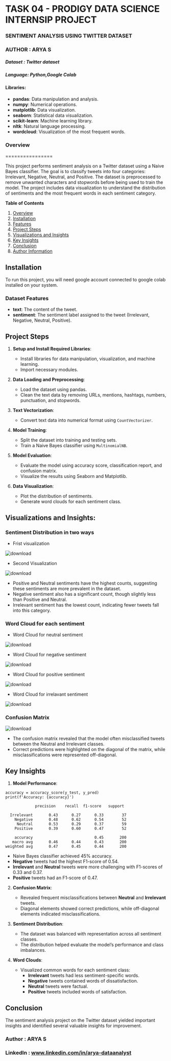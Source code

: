 # TASK 04 - PRODIGY DATA SCIENCE INTERNSIP PROJECT

###  SENTIMENT ANALYSIS USING TWITTER DATASET

### AUTHOR : ARYA S

##### Dataset : Twitter  dataset

##### Language: Python,Google Colab

#### Libraries:

- **pandas**: Data manipulation and analysis.
- **numpy**: Numerical operations.
- **matplotlib**: Data visualization.
- **seaborn**: Statistical data visualization.
- **scikit-learn**: Machine learning library.
- **nltk**: Natural language processing.
- **wordcloud**: Visualization of the most frequent words.

### **Overview**
================

This project performs sentiment analysis on a Twitter dataset using a Naive Bayes classifier. The goal is to classify tweets into four categories: Irrelevant, Negative, Neutral, and Positive. The dataset is preprocessed to remove unwanted characters and stopwords before being used to train the model. The project includes data visualization to understand the distribution of sentiments and the most frequent words in each sentiment category.

**Table of Contents**

1. [Overview](#overview)
2. [Installation](#installation)
3. [Features](#features)
4. [Project Steps](#project-steps)
5. [Visualizations and Insights](#visualizations-insights)
6. [Key Insights](#key-insights)
7. [Conclusion](#conclusion)
8. [Author Information](#Author-Information)


## Installation
To run this project,  you will need google account connected to google colab installed on your system.


### Dataset Features

- **text**: The content of the tweet.
- **sentiment**: The sentiment label assigned to the tweet (Irrelevant, Negative, Neutral, Positive).


## Project Steps

1. **Setup and Install Required Libraries**:
    - Install libraries for data manipulation, visualization, and machine learning.
    - Import necessary modules.

2. **Data Loading and Preprocessing**:
    - Load the dataset using pandas.
    - Clean the text data by removing URLs, mentions, hashtags, numbers, punctuation, and stopwords.

3. **Text Vectorization**:
    - Convert text data into numerical format using `CountVectorizer`.

4. **Model Training**:
    - Split the dataset into training and testing sets.
    - Train a Naive Bayes classifier using `MultinomialNB`.

5. **Model Evaluation**:
    - Evaluate the model using accuracy score, classification report, and confusion matrix.
    - Visualize the results using Seaborn and Matplotlib.

6. **Data Visualization**:
    - Plot the distribution of sentiments.
    - Generate word clouds for each sentiment class.
  
## Visualizations and Insights:

### Sentiment Distribution in two ways


- Frist visualization

![download](https://github.com/user-attachments/assets/e4b28e01-2178-41c8-a307-32e2d9cec261)


- Second Visualization

![download](https://github.com/user-attachments/assets/6e78fd01-da31-4b86-84a9-9d77e3bca923)



- Positive and Neutral sentiments have the highest counts, suggesting these sentiments are more prevalent in the dataset.
- Negative sentiment also has a significant count, though slightly less than Positive and Neutral.
- Irrelevant sentiment has the lowest count, indicating fewer tweets fall into this category.


### Word Cloud for each sentiment

-  Word Cloud for neutral sentiment
  
![download](https://github.com/user-attachments/assets/160b041c-0650-41b7-b9aa-b9cb172e599a)

- Word Cloud for negative sentiment

![download](https://github.com/user-attachments/assets/e205a263-235e-4b51-82c7-5501cda52518)

- Word Cloud for positive sentiment

![download](https://github.com/user-attachments/assets/74645eaa-0015-4c28-86e6-4172dcf19643)

- Word Cloud for irrelavant sentiment


![download](https://github.com/user-attachments/assets/7dc6f15f-911b-4950-9f13-c19d90fc7b93)


### Confusion Matrix

![download](https://github.com/user-attachments/assets/6bca988f-755d-4d1d-948b-529e2359c85b)


- The confusion matrix revealed that the model often misclassified tweets between the Neutral and Irrelevant classes.
- Correct predictions were highlighted on the diagonal of the matrix, while misclassifications were represented off-diagonal.


## Key Insights

1. **Model Performance**:

```
accuracy = accuracy_score(y_test, y_pred)
print(f'Accuracy: {accuracy}')
```

```
             precision    recall  f1-score   support

  Irrelevant       0.43      0.27      0.33        37
    Negative       0.48      0.62      0.54        52
     Neutral       0.53      0.29      0.37        59
    Positive       0.39      0.60      0.47        52

    accuracy                           0.45       200
   macro avg       0.46      0.44      0.43       200
weighted avg       0.47      0.45      0.44       200
```
   
   - Naive Bayes classifier achieved 45% accuracy.
   - **Negative** tweets had the highest F1-score of 0.54.
   - **Irrelevant** and **Neutral** tweets were more challenging with F1-scores of 0.33 and 0.37.
   - **Positive** tweets had an F1-score of 0.47.
   
2. **Confusion Matrix**:
   - Revealed frequent misclassifications between **Neutral** and **Irrelevant** tweets.
   - Diagonal elements showed correct predictions, while off-diagonal elements indicated misclassifications.

3. **Sentiment Distribution**:
   - The dataset was balanced with representation across all sentiment classes.
   - The distribution helped evaluate the model’s performance and class imbalances.

4. **Word Clouds**:
   - Visualized common words for each sentiment class:
     - **Irrelevant** tweets had less sentiment-specific words.
     - **Negative** tweets contained words of dissatisfaction.
     - **Neutral** tweets were factual.
     - **Positive** tweets included words of satisfaction.


## Conclusion

The sentiment analysis project on the Twitter dataset yielded important insights and identified several valuable insights for improvement. 

### Author : ARYA S
### LinkedIn :  www.linkedin.com/in/arya-dataanalyst



